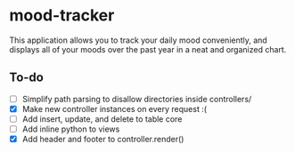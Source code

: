 # mood-tracker
This application allows you to track your daily mood conveniently, and displays all of your moods over the past year in a neat and organized chart.

## To-do
 - [ ] Simplify path parsing to disallow directories inside controllers/
 - [x] Make new controller instances on every request :(
 - [ ] Add insert, update, and delete to table core
 - [ ] Add inline python to views
 - [x] Add header and footer to controller.render()
